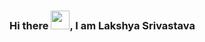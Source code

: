 ### Hi there <img src="https://raw.githubusercontent.com/MartinHeinz/MartinHeinz/master/wave.gif" width="30px">, I am Lakshya Srivastava

<!--
**lakshya0102/lakshya0102** is a ✨ _special_ ✨ repository because its `README.md` (this file) appears on your GitHub profile.

Here are some ideas to get you started:

- 🔭 I’m currently working on ...
- 🌱 I’m currently learning ...
- 👯 I’m looking to collaborate on ...
- 🤔 I’m looking for help with ...
- 💬 Ask me about ...
- 📫 How to reach me: ...
- 😄 Pronouns: ...
- ⚡ Fun fact: ...
-->
